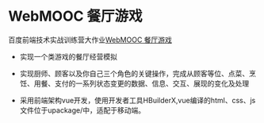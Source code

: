 # WebMOOC 餐厅游戏
百度前端技术实战训练营大作业[WebMOOC 餐厅游戏](https://github.com/webmooc/webmooc-practice/blob/master/practice_chs/restaurant.md)

- 实现一个类游戏的餐厅经营模拟

- 实现厨师、顾客以及你自己三个角色的关键操作，完成从顾客等位、点菜、烹饪、用餐、支付的一系列状态变更的数据、信息、交互、展现的变化及处理

- 采用前端架构vue开发，使用开发者工具HBuilderX,vue编译的html、css、js文件位于upackage/中，适配于移动端。
